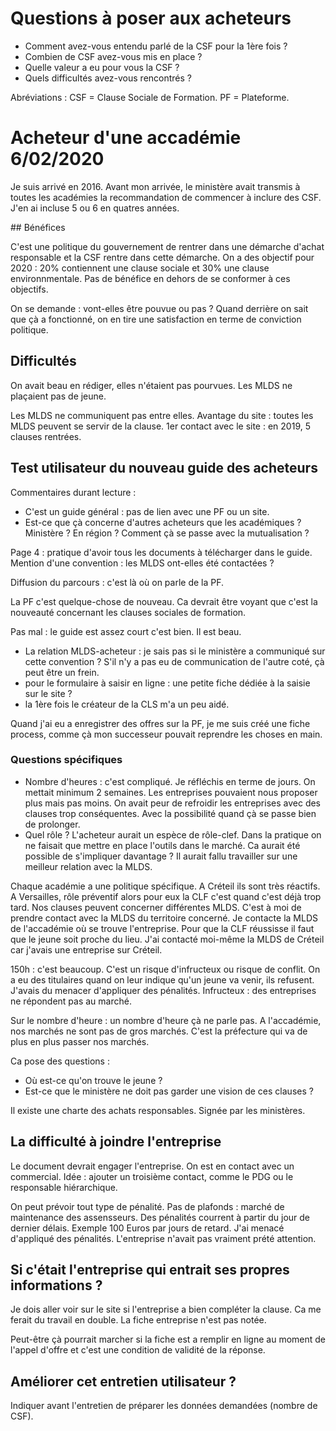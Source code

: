 # Questions à poser aux acheteurs

- Comment avez-vous entendu parlé de la CSF pour la 1ère fois ?
- Combien de CSF avez-vous mis en place ?
- Quelle valeur a eu pour vous la CSF ?
- Quels difficultés avez-vous rencontrés ?

Abréviations : CSF = Clause Sociale de Formation. PF = Plateforme.

# Acheteur d'une accadémie 6/02/2020

Je suis arrivé en 2016.
Avant mon arrivée, le ministère avait transmis à toutes les académies la recommandation de commencer à inclure des CSF.
J'en ai incluse 5 ou 6 en quatres années.

## Bénéfices

C'est une politique du gouvernement de rentrer dans une démarche d'achat responsable et la CSF rentre dans cette démarche.
On a des objectif pour 2020 : 20% contiennent une clause sociale et 30% une clause environnmentale.
Pas de bénéfice en dehors de se conformer à ces objectifs.

On se demande : vont-elles être pouvue ou pas ?
Quand derrière on sait que çà a fonctionné, on en tire une satisfaction en terme de conviction politique.

## Difficultés

On avait beau en rédiger, elles n'étaient pas pourvues.
Les MLDS ne plaçaient pas de jeune.

Les MLDS ne communiquent pas entre elles.
Avantage du site : toutes les MLDS peuvent se servir de la clause.
1er contact avec le site : en 2019, 5 clauses rentrées.

## Test utilisateur du nouveau guide des acheteurs

Commentaires durant lecture :
- C'est un guide général : pas de lien avec une PF ou un site.
- Est-ce que çà concerne d'autres acheteurs que les académiques ? Ministère ? En région ? Comment çà se passe avec la mutualisation ?

Page 4 : pratique d'avoir tous les documents à télécharger dans le guide.
Mention d'une convention : les MLDS ont-elles été contactées ?

Diffusion du parcours : c'est là où on parle de la PF.

La PF c'est quelque-chose de nouveau. Ca devrait être voyant que c'est la nouveauté concernant les clauses sociales de formation.

Pas mal : le guide est assez court c'est bien. Il est beau.
- La relation MLDS-acheteur : je sais pas si le ministère a communiqué sur cette convention ?
S'il n'y a pas eu de communication de l'autre coté, çà peut être un frein.
- pour le formulaire à saisir en ligne : une petite fiche dédiée à la saisie sur le site ?
- la 1ère fois le créateur de la CLS m'a un peu aidé.

Quand j'ai eu a enregistrer des offres sur la PF, je me suis créé une fiche process, comme çà mon successeur pouvait reprendre les choses en main.

### Questions spécifiques

- Nombre d'heures : c'est compliqué. Je réfléchis en terme de jours. On mettait minimum 2 semaines. Les entreprises pouvaient nous proposer plus mais pas moins. On avait peur de refroidir les entreprises avec des clauses trop conséquentes. Avec la possibilité quand çà se passe bien de prolonger.
- Quel rôle ? L'acheteur aurait un espèce de rôle-clef. Dans la pratique on ne faisait que mettre en place l'outils dans le marché.
Ca aurait été possible de s'impliquer davantage ?
Il aurait fallu travailler sur une meilleur relation avec la MLDS.

Chaque académie a une politique spécifique. A Créteil ils sont très réactifs. A Versailles, rôle préventif alors pour eux la CLF c'est quand c'est déjà trop tard. Nos clauses peuvent concerner différentes MLDS. C'est à moi de prendre contact avec la MLDS du territoire concerné.
Je contacte la MLDS de l'accadémie où se trouve l'entreprise. Pour que la CLF réussisse il faut que le jeune soit proche du lieu.
J'ai contacté moi-même la MLDS de Créteil car j'avais une entreprise sur Créteil.

150h : c'est beaucoup. C'est un risque d'infructeux ou risque de conflit.
On a eu des titulaires quand on leur indique qu'un jeune va venir, ils refusent. J'avais du menacer d'appliquer des pénalités.
Infructeux : des entreprises ne répondent pas au marché.

Sur le nombre d'heure : un nombre d'heure çà ne parle pas. A l'accadémie, nos marchés ne sont pas de gros marchés. C'est la préfecture qui va de plus en plus passer nos marchés. 

Ca pose des questions :
- Où est-ce qu'on trouve le jeune ?
- Est-ce que le ministère ne doit pas garder une vision de ces clauses ?

Il existe une charte des achats responsables. Signée par les ministères.


## La difficulté à joindre l'entreprise

Le document devrait engager l'entreprise. 
On est en contact avec un commercial. Idée : ajouter un troisième contact, comme le PDG ou le responsable hiérarchique.

On peut prévoir tout type de pénalité. Pas de plafonds : marché de maintenance des assensseurs. Des pénalités courrent à partir du jour de dernier délais. Exemple 100 Euros par jours de retard.
J'ai menacé d'appliqué des pénalités. L'entreprise n'avait pas vraiment prété attention.


## Si c'était l'entreprise qui entrait ses propres informations ?

Je dois aller voir sur le site si l'entreprise a bien compléter la clause. Ca me ferait  du travail en double.
La fiche entreprise n'est pas notée.

Peut-être çà pourrait marcher si la fiche est a remplir en ligne au moment de l'appel d'offre et c'est une condition de validité de la réponse.


## Améliorer cet entretien utilisateur ?

Indiquer avant l'entretien de préparer les données demandées (nombre de CSF).

